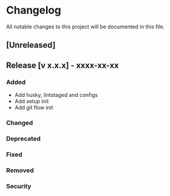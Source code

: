 # Changelog

All notable changes to this project will be documented in this file.

## [Unreleased]

## Release [v x.x.x] - xxxx-xx-xx

### Added
- Add husky, lintstaged and configs
- Add setup init
- Add git flow init

### Changed

### Deprecated

### Fixed

### Removed

### Security